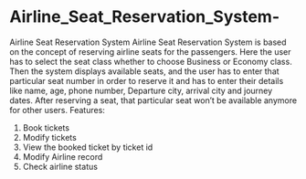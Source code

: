 # Airline_Seat_Reservation_System-
Airline Seat Reservation System
Airline Seat Reservation System is based on the concept of reserving airline seats for the
passengers.
Here the user has to select the seat class whether to choose Business or Economy class.
Then the system displays available seats, and the user has to enter that particular seat
number in order to reserve it and has to enter their details like name, age, phone
number, Departure city, arrival city and journey dates. After reserving a seat, that
particular seat won’t be available anymore for other users.
Features:
1. Book tickets
2. Modify tickets
3. View the booked ticket by ticket id
4. Modify Airline record
5. Check airline status
